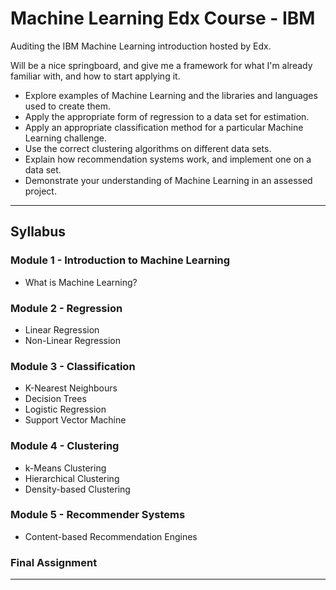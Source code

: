 Machine Learning Edx Course - IBM
=================================

Auditing the IBM Machine Learning introduction hosted by Edx.

Will be a nice springboard, and give me a framework for what I'm already familiar with, and how to start
applying it.

- Explore examples of Machine Learning and the libraries and languages used to create them.
- Apply the appropriate form of regression to a data set for estimation.
- Apply an appropriate classification method for a particular Machine Learning challenge.
- Use the correct clustering algorithms on different data sets.
- Explain how recommendation systems work, and implement one on a data set.
- Demonstrate your understanding of Machine Learning in an assessed project.

---

Syllabus
--------

### Module 1 - Introduction to Machine Learning ###

- What is Machine Learning?

### Module 2 - Regression ###

- Linear Regression
- Non-Linear Regression

### Module 3 - Classification ###

- K-Nearest Neighbours
- Decision Trees
- Logistic Regression
- Support Vector Machine

### Module 4 - Clustering ###

- k-Means Clustering
- Hierarchical Clustering
- Density-based Clustering

### Module 5 - Recommender Systems ###

- Content-based Recommendation Engines

### Final Assignment ###

---





